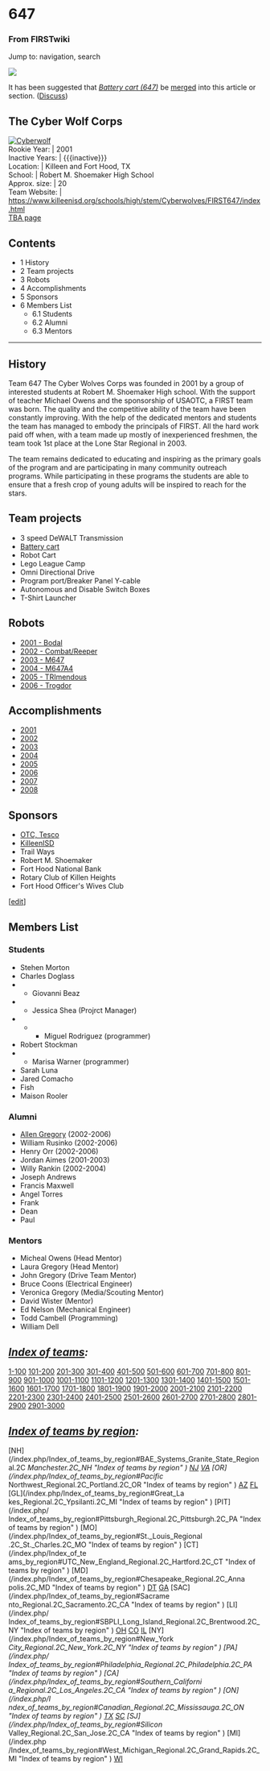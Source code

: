 # 647

### From FIRSTwiki

Jump to: navigation, search

[![](/media/a/ae/Mergefrom.gif)](/index.php/Image:Mergefrom.gif "" )

It has been suggested that _[Battery cart
(647)](/index.php/Battery_cart_%28647%29 "Battery cart \(647\)" )_ be
[merged](http://www.wikipedia.org/wiki/Merging_and_moving_pages
"wikipedia:Merging_and_moving_pages" ) into this article or section.
([Discuss](/index.php/Talk:647 "Talk:647" ))

The Cyber Wolf Corps  
---  
[![Cyberwolf](/media/0/08/Cyberwolf150.jpg)](/index.php/Image:Cyberwolf150.jpg
"Cyberwolf" )  
Rookie Year: | 2001  
Inactive Years: | {{{inactive}}}  
Location: | Killeen and Fort Hood, TX  
School: | Robert M. Shoemaker High School  
Approx. size: | 20  
Team Website: |
<https://www.killeenisd.org/schools/high/stem/Cyberwolves/FIRST647/index.html>  
[TBA page](http://www.thebluealliance.net/tbatv/team.php?team=647
"http://www.thebluealliance.net/tbatv/team.php?team=647" )  
  
  

  

## Contents

  * 1 History
  * 2 Team projects
  * 3 Robots
  * 4 Accomplishments
  * 5 Sponsors
  * 6 Members List
    * 6.1 Students
    * 6.2 Alumni
    * 6.3 Mentors  
---  
  

## History

Team 647 The Cyber Wolves Corps was founded in 2001 by a group of interested
students at Robert M. Shoemaker High school. With the support of teacher
Michael Owens and the sponsorship of USAOTC, a FIRST team was born. The
quality and the competitive ability of the team have been constantly
improving. With the help of the dedicated mentors and students the team has
managed to embody the principals of FIRST. All the hard work paid off when,
with a team made up mostly of inexperienced freshmen, the team took 1st place
at the Lone Star Regional in 2003.

The team remains dedicated to educating and inspiring as the primary goals of
the program and are participating in many community outreach programs. While
participating in these programs the students are able to ensure that a fresh
crop of young adults will be inspired to reach for the stars.


## Team projects

  * 3 speed DeWALT Transmission 
  * [Battery cart](/index.php/Battery_cart_%28647%29 "Battery cart \(647\)" )
  * Robot Cart 
  * Lego League Camp 
  * Omni Directional Drive 
  * Program port/Breaker Panel Y-cable 
  * Autonomous and Disable Switch Boxes 
  * T-Shirt Launcher 


## Robots

  * [2001 - Bodal](/index.php/Bodal_%28647%29 "Bodal \(647\)" )
  * [2002 - Combat/Reeper](/index.php/Combat_%28647%29 "Combat \(647\)" )
  * [2003 - M647](/index.php/M647_%28647%29 "M647 \(647\)" )
  * [2004 - M647A4](/index.php/M647A4_%28647%29 "M647A4 \(647\)" )
  * [2005 - TRImendous](/index.php/TRImendous_%28647%29 "TRImendous \(647\)" )
  * [2006 - Trogdor](/index.php/Trogdor_%28647%29 "Trogdor \(647\)" )


## Accomplishments

  * [2001](/index.php/647_in_2001 "647 in 2001" )
  * [2002](/index.php/647_in_2002 "647 in 2002" )
  * [2003](/index.php/647_in_2003 "647 in 2003" )
  * [2004](/index.php/647_in_2004 "647 in 2004" )
  * [2005](/index.php/647_in_2005 "647 in 2005" )
  * [2006](/index.php?title=647_in_2006&action=edit "647 in 2006" )
  * [2007](/index.php?title=647_in_2007&action=edit "647 in 2007" )
  * [2008](/index.php?title=647_in_2008&action=edit "647 in 2008" )


## Sponsors

  * [OTC, Tesco](http://www.otc.army.mil/otcweb/MainOTC.htm "http://www.otc.army.mil/otcweb/MainOTC.htm" )
  * [KilleenISD](http://www.killeenisd.org "http://www.killeenisd.org" )
  * Trail Ways 
  * Robert M. Shoemaker 
  * Fort Hood National Bank 
  * Rotary Club of Killen Heights 
  * Fort Hood Officer's Wives Club 

[[edit](/index.php?title=647&action=edit&section=6 "Edit section: Members
List" )]

## Members List


### Students

  * Stehen Morton 
  * Charles Doglass 
  *   * Giovanni Beaz 
  *   * Jessica Shea (Projrct Manager) 
  *   *   * Miguel Rodriguez (programmer) 
  * Robert Stockman 
  *   * Marisa Warner (programmer) 
  * Sarah Luna 
  * Jared Comacho 
  * Fish 
  * Maison Rooler 

###  Alumni

  * [Allen Gregory](/index.php/User:Cyberwolf_22 "User:Cyberwolf 22" ) (2002-2006) 
  * William Rusinko (2002-2006) 
  * Henry Orr (2002-2006) 
  * Jordan Aimes (2001-2003) 
  * Willy Rankin (2002-2004) 
  * Joseph Andrews 
  * Francis Maxwell 
  * Angel Torres 
  * Frank 
  * Dean 
  * Paul 


### Mentors

  * Micheal Owens (Head Mentor) 
  * Laura Gregory (Head Mentor) 
  * John Gregory (Drive Team Mentor) 
  * Bruce Coons (Electrical Engineer) 
  * Veronica Gregory (Media/Scouting Mentor) 
  * David Wister (Mentor) 
  * Ed Nelson (Mechanical Engineer) 
  * Todd Cambell (Programming) 
  * William Dell 

  
  

_[Index of teams](/index.php/Index_of_teams "Index of teams" ):_  
---  
  
[1-100](/index.php/Index_of_teams#1-100 "Index of teams" )
[101-200](/index.php/Index_of_teams#101-200 "Index of teams" )
[201-300](/index.php/Index_of_teams#201-300 "Index of teams" )
[301-400](/index.php/Index_of_teams#301-400 "Index of teams" )
[401-500](/index.php/Index_of_teams#401-500 "Index of teams" )
[501-600](/index.php/Index_of_teams#501-600 "Index of teams" )
[601-700](/index.php/Index_of_teams#601-700 "Index of teams" )
[701-800](/index.php/Index_of_teams#701-800 "Index of teams" )
[801-900](/index.php/Index_of_teams#801-900 "Index of teams" )
[901-1000](/index.php/Index_of_teams#901-1000 "Index of teams" )
[1001-1100](/index.php/Index_of_teams#1001-1100 "Index of teams" )
[1101-1200](/index.php/Index_of_teams#1101-1200 "Index of teams" )
[1201-1300](/index.php/Index_of_teams#1201-1300 "Index of teams" )
[1301-1400](/index.php/Index_of_teams#1301-1400 "Index of teams" )
[1401-1500](/index.php/Index_of_teams#1401-1500 "Index of teams" )
[1501-1600](/index.php/Index_of_teams#1501-1600 "Index of teams" )
[1601-1700](/index.php/Index_of_teams#1601-1700 "Index of teams" )
[1701-1800](/index.php/Index_of_teams#1701-1800 "Index of teams" )
[1801-1900](/index.php/Index_of_teams#1801-1900 "Index of teams" )
[1901-2000](/index.php/Index_of_teams#1901-2000 "Index of teams" )
[2001-2100](/index.php/Index_of_teams#2001-2100 "Index of teams" )
[2101-2200](/index.php/Index_of_teams#2101-2200 "Index of teams" )
[2201-2300](/index.php/Index_of_teams#2201-2300 "Index of teams" )
[2301-2400](/index.php/Index_of_teams#2301-2400 "Index of teams" )
[2401-2500](/index.php/Index_of_teams#2401-2500 "Index of teams" )
[2501-2600](/index.php/Index_of_teams#2501-2600 "Index of teams" )
[2601-2700](/index.php/Index_of_teams#2601-2700 "Index of teams" )
[2701-2800](/index.php/Index_of_teams#2701-2800 "Index of teams" )
[2801-2900](/index.php/Index_of_teams#2801-2900 "Index of teams" )
[2901-3000](/index.php/Index_of_teams#2901-3000 "Index of teams" )  
  
_[Index of teams by region](/index.php/Index_of_teams_by_region "Index of
teams by region" ):_  
---  
  
[NH](/index.php/Index_of_teams_by_region#BAE_Systems_Granite_State_Regional.2C
_Manchester.2C_NH "Index of teams by region" )
[NJ](/index.php/Index_of_teams_by_region#New_Jersey_Regional.2C_Trenton.2C_NJ
"Index of teams by region" )
[VA](/index.php/Index_of_teams_by_region#NASA.2FVCU_Regional.2C_Richmond.2C_VA
"Index of teams by region" ) [OR](/index.php/Index_of_teams_by_region#Pacific_
Northwest_Regional.2C_Portland.2C_OR "Index of teams by region" )
[AZ](/index.php/Index_of_teams_by_region#Arizona_Regional.2C_Phoenix.2C_AZ
"Index of teams by region" )
[FL](/index.php/Index_of_teams_by_region#Florida_Regional.2C_Orlando.2C_FL
"Index of teams by region" ) [GL](/index.php/Index_of_teams_by_region#Great_La
kes_Regional.2C_Ypsilanti.2C_MI "Index of teams by region" ) [PIT](/index.php/
Index_of_teams_by_region#Pittsburgh_Regional.2C_Pittsburgh.2C_PA "Index of
teams by region" ) [MO](/index.php/Index_of_teams_by_region#St._Louis_Regional
.2C_St._Charles.2C_MO "Index of teams by region" ) [CT](/index.php/Index_of_te
ams_by_region#UTC_New_England_Regional.2C_Hartford.2C_CT "Index of teams by
region" ) [MD](/index.php/Index_of_teams_by_region#Chesapeake_Regional.2C_Anna
polis.2C_MD "Index of teams by region" )
[DT](/index.php/Index_of_teams_by_region#Detroit_Regional.2C_Detroit.2C_MI
"Index of teams by region" )
[GA](/index.php/Index_of_teams_by_region#Peachtree_Regional.2C_Duluth.2C_GA
"Index of teams by region" ) [SAC](/index.php/Index_of_teams_by_region#Sacrame
nto_Regional.2C_Sacramento.2C_CA "Index of teams by region" ) [LI](/index.php/
Index_of_teams_by_region#SBPLI_Long_Island_Regional.2C_Brentwood.2C_NY "Index
of teams by region" )
[OH](/index.php/Index_of_teams_by_region#Buckeye_Regional.2C_Cleveland.2C_OH
"Index of teams by region" )
[CO](/index.php/Index_of_teams_by_region#Colorado_Regional.2C_Denver.2C_CO
"Index of teams by region" )
[IL](/index.php/Index_of_teams_by_region#Midwest_Regional.2C_Evanston.2C_IL
"Index of teams by region" ) [NY](/index.php/Index_of_teams_by_region#New_York
_City_Regional.2C_New_York.2C_NY "Index of teams by region" ) [PA](/index.php/
Index_of_teams_by_region#Philadelphia_Regional.2C_Philadelphia.2C_PA "Index of
teams by region" ) [CA](/index.php/Index_of_teams_by_region#Southern_Californi
a_Regional.2C_Los_Angeles.2C_CA "Index of teams by region" ) [ON](/index.php/I
ndex_of_teams_by_region#Canadian_Regional.2C_Mississauga.2C_ON "Index of teams
by region" )
[TX](/index.php/Index_of_teams_by_region#Lone_Star_Regional.2C_Houston.2C_TX
"Index of teams by region" )
[SC](/index.php/Index_of_teams_by_region#Palmetto_Regional.2C_Columbia.2C_SC
"Index of teams by region" ) [SJ](/index.php/Index_of_teams_by_region#Silicon_
Valley_Regional.2C_San_Jose.2C_CA "Index of teams by region" ) [MI](/index.php
/Index_of_teams_by_region#West_Michigan_Regional.2C_Grand_Rapids.2C_MI "Index
of teams by region" )
[WI](/index.php/Index_of_teams_by_region#Wisconsin_Regional.2C_Milwaukee.2C_WI
"Index of teams by region" )  
  
